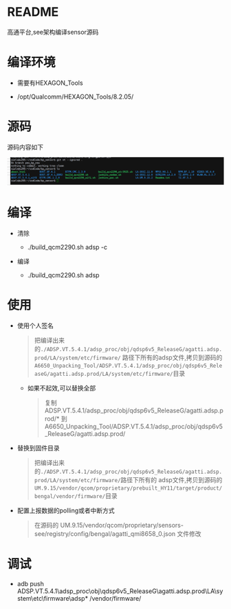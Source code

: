 # README

高通平台,see架构编译sensor源码

# 编译环境

* 需要有HEXAGON_Tools

* /opt/Qualcomm/HEXAGON_Tools/8.2.05/

# 源码

源码内容如下

![0002_0001.png](images/0002_0001.png)

# 编译

* 清除

    * ./build_qcm2290.sh adsp -c

* 编译

    * ./build_qcm2290.sh adsp

# 使用

* 使用个人签名

    > 把编译出来的```./ADSP.VT.5.4.1/adsp_proc/obj/qdsp6v5_ReleaseG/agatti.adsp.prod/LA/system/etc/firmware/```
    > 路径下所有的adsp文件,拷贝到源码的
    > ```A6650_Unpacking_Tool/ADSP.VT.5.4.1/adsp_proc/obj/qdsp6v5_ReleaseG/agatti.adsp.prod/LA/system/etc/firmware/```目录

    * 如果不起效,可以替换全部

        > 复制ADSP.VT.5.4.1/adsp_proc/obj/qdsp6v5_ReleaseG/agatti.adsp.prod/* 到 
        > A6650_Unpacking_Tool/ADSP.VT.5.4.1/adsp_proc/obj/qdsp6v5_ReleaseG/agatti.adsp.prod/

* 替换到固件目录

    > 把编译出来的```./ADSP.VT.5.4.1/adsp_proc/obj/qdsp6v5_ReleaseG/agatti.adsp.prod/LA/system/etc/firmware/```路径下所有的
    > adsp文件,拷贝到源码的```UM.9.15/vendor/qcom/proprietary/prebuilt_HY11/target/product/bengal/vendor/firmware/```目录

* 配置上报数据的polling或者中断方式

    > 在源码的 UM.9.15/vendor/qcom/proprietary/sensors-see/registry/config/bengal/agatti_qmi8658_0.json 文件修改

# 调试

* adb push ADSP.VT.5.4.1\adsp_proc\obj\qdsp6v5_ReleaseG\agatti.adsp.prod\LA\system\etc\firmware\adsp* /vendor/firmware/
